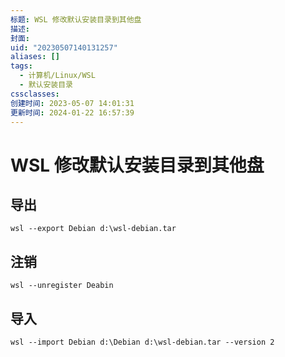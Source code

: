 ```yaml
---
标题: WSL 修改默认安装目录到其他盘
描述:
封面:
uid: "20230507140131257"
aliases: []
tags:
  - 计算机/Linux/WSL
  - 默认安装目录
cssclasses:
创建时间: 2023-05-07 14:01:31
更新时间: 2024-01-22 16:57:39
---
```


# WSL 修改默认安装目录到其他盘

## 导出

```shell
wsl --export Debian d:\wsl-debian.tar
```

## 注销

```shell
wsl --unregister Deabin
```

## 导入

```shell
wsl --import Debian d:\Debian d:\wsl-debian.tar --version 2
```
